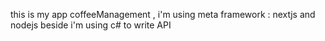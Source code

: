 this is my app coffeeManagement , i'm using meta framework : nextjs and nodejs  beside i'm using c# to write API 
